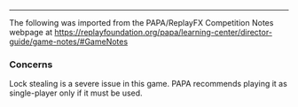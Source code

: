***
The following was imported from the PAPA/ReplayFX Competition Notes webpage at https://replayfoundation.org/papa/learning-center/director-guide/game-notes/#GameNotes

### Concerns
            
Lock stealing is a severe issue in this game. PAPA recommends playing it as single-player only if it must be used.